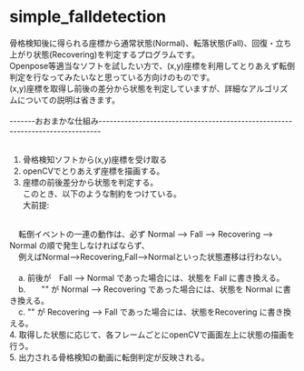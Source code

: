 # simple_falldetection
骨格検知後に得られる座標から通常状態(Normal)、転落状態(Fall)、回復・立ち上がり状態(Recovering)を判定するプログラムです。<br>
Openpose等適当なソフトを試したい方で、(x,y)座標を利用してとりあえず転倒判定を行なってみたいなと思っている方向けのものです。<br>
(x,y)座標を取得し前後の差分から状態を判定していますが、詳細なアルゴリズムについての説明は省きます。<br>
<br>
-------おおまかな仕組み------------------------------------------------------------------------------<br>
<br>
1. 骨格検知ソフトから(x,y)座標を受け取る<br>
2. openCVでとりあえず座標を描画する。<br>
3. 座標の前後差分から状態を判定する。<br>
このとき、以下のような制約をつけている。<br>
大前提: <br>
<br>
&nbsp&nbsp&nbsp&nbsp転倒イベントの一連の動作は、必ず Normal --> Fall --> Recovering --> Normal の順で発生しなければならず、<br>
&nbsp&nbsp&nbsp&nbsp例えばNormal-->Recovering,Fall-->Normalといった状態遷移は行わない。<br>
  <br>
&nbsp&nbsp&nbsp&nbspa. 前後が　Fall --> Normal であった場合には、状態を Fall に書き換える。<br>
&nbsp&nbsp&nbsp&nbspb.　　"" が Normal --> Recovering であった場合には、状態を Normal に書き換える。<br>
&nbsp&nbsp&nbsp&nbspc. "" が Recovering --> Fall であった場合には、状態をRecovering に書き換える。<br>
4. 取得した状態に応じて、各フレームごとにopenCVで画面左上に状態の描画を行う。<br>
5. 出力される骨格検知の動画に転倒判定が反映される。<br>
